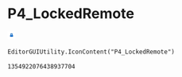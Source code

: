 # P4_LockedRemote
![](/img/P4_LockedRemote.png)

``` CSharp
EditorGUIUtility.IconContent("P4_LockedRemote")
```
```
1354922076438937704
```
